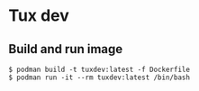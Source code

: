 # Tux dev

## Build and run image

```
$ podman build -t tuxdev:latest -f Dockerfile
$ podman run -it --rm tuxdev:latest /bin/bash
```
